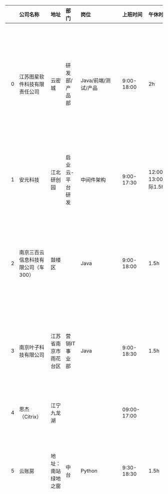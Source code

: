 |    | 公司名称                | 地址         | 部门       | 岗位                  | 上班时间                     | 午休时长                | 加班情况                                     | 公积金比例                    | 年终奖                      | 试用期工资                       | 工位电脑情况                                                                                                                  | 年假                                   | 打卡情况                         | 其他备注                                           | 评论                                                            | 更新时间                | 试用期             | 公积金      |
|---:|:--------------------|:-----------|:---------|:--------------------|:-------------------------|:--------------------|:-----------------------------------------|:-------------------------|:-------------------------|:----------------------------|:------------------------------------------------------------------------------------------------------------------------|:-------------------------------------|:-----------------------------|:-----------------------------------------------|:--------------------------------------------------------------|:--------------------|:----------------|:---------|
|  0 | 江苏图星软件科技有限责任公司      | 云密城        | 研发部/产品部  | Java/前端/测试/产品       | 9:00-18:00               | 2h                  | 周二晚加班7点到9点 ，周四晚加班7点到10点                  | 第一年工资的一半，次年全额，比例 10%     | 1-3个月，看领导给你的评价，          | 8折，两个月的试用                   | win台式机，网吧位                                                                                                              | 在职时长/365*5                           | 严格钉钉打卡                       | 除工资外无补贴，135每天打卡的工作时间必须满足7小时，一周40个小时工作时长。到点就可以走 |                                                               | 2022-02-10 14:14:05 | nan             | nan      |
|  1 | 安元科技                | 江北研创园      | 启业云-平台研发 | 中间件架构               | 9:00-17:30               | 12:00-13:00(实际1.5h) | 看情况，基本到点就走，除非有上线                         | 基数6K 9K 12K不等按级别来，比例 8%。 | 无                        | nan                         | dell台式机                                                                                                                 | 有，过年一次性强制休完                          | 指纹打卡，每个月有三次提忘打卡              | 工作还算轻松，节奏偏慢~                                   |                                                               | 2022-02-10 07:19:05 | 试用期3个月；打8折      | nan      |
|  2 | 南京三百云信息科技有限公司（车300） | 鼓楼区        |          | Java                | 9:00-18:00               | 1.5h                | 不强制加班，加班换调休，无加班费，年底清零                    | 基数 工资80%，比例 7%           | 承诺13薪-14；！！第一年无          | 100%                        | 提供电脑                                                                                                                    | 每两个月发一天                              | 两次补卡，严格准点打卡。迟到可用调休补(起步0.5h)  | 抠                                              |                                                               | 2022-02-08 02:13:11 | nan             | nan      |
|  3 | 南京叶子科技有限公司          | 江苏省南京市雨花台区 | 营销IT事业部  | Java                | 9:00-18:30               | 1.5h                | 正常下班双休，视项目进度自行申请加班                       | nan                      | 按KPI决定0~2个月              | nan                         | 工位大小1.5 * 1 长桌，台式机i5-8400 + 8g + 可申请硬盘                                                                                  | 入职即可                                 | OPPO自研IM软件TT打卡               |                                                |                                                               | 2022-02-07 06:37:12 | 试用期 3个月，8折，转正返还 | 比例 10%左右 |
|  4 | 思杰（Citrix）          | 江宁九龙湖      |          |                     | 09:00-17:00              |                     | 不加班                                      | 公司缴纳双边12%                |                          |                             | 升降桌+工作站（ 32G+1T ）+MacBook +双显示器+超大工位                                                                                    | 年假 15 天，入司满 1 年增加 1 天，上限 20 天        |                              |                                                |                                                               | 2022-02-07 06:38:11 | nan             | nan      |
|  5 | 云账房                 | 地址：南站绿地之窗  | 中台       | Python              | 9:30-18:30               | 1.5h                | 一个月平均加班天数3到4天                            | 总薪资 * 0.8 * 0.6 * 10%    | 去年只发了半个月                 | 三个月，薪资打八折                   | 网吧工位，一个台式主机，两个24寸1080P显示器                                                                                               | 五天年假，按入职日期折算                         | 钉钉打卡，每个月五次补卡机会               | 根据项目仅仅程度不强制加班。晚上加班白给，周末加班调休                    | {                                                             | 2022-02-11 01:20:28 | nan             | nan      |
|    |                     |            |          |                     |                          |                     |                                          |                          |                          |                             |                                                                                                                         |                                      |                              |                                                | "公司名称": "云账房",                                                |                     |                 |          |
|    |                     |            |          |                     |                          |                     |                                          |                          |                          |                             |                                                                                                                         |                                      |                              |                                                | "地址": "地址：南站绿地之窗",                                            |                     |                 |          |
|    |                     |            |          |                     |                          |                     |                                          |                          |                          |                             |                                                                                                                         |                                      |                              |                                                | "部门": "税务事业部",                                                |                     |                 |          |
|    |                     |            |          |                     |                          |                     |                                          |                          |                          |                             |                                                                                                                         |                                      |                              |                                                | "岗位": "前端",                                                   |                     |                 |          |
|    |                     |            |          |                     |                          |                     |                                          |                          |                          |                             |                                                                                                                         |                                      |                              |                                                | "上班时间": "9:00-18:00",                                         |                     |                 |          |
|    |                     |            |          |                     |                          |                     |                                          |                          |                          |                             |                                                                                                                         |                                      |                              |                                                | "午休时长": "1.5h",                                               |                     |                 |          |
|    |                     |            |          |                     |                          |                     |                                          |                          |                          |                             |                                                                                                                         |                                      |                              |                                                | "加班情况": "发版的时候，会加到10点。上面领导抓得紧的话，会要求每周两天加到8点，没事也要干坐着",         |                     |                 |          |
|    |                     |            |          |                     |                          |                     |                                          |                          |                          |                             |                                                                                                                         |                                      |                              |                                                | "公积金比例": "总薪资 * 0.8 * 0.6 * 10%",                             |                     |                 |          |
|    |                     |            |          |                     |                          |                     |                                          |                          |                          |                             |                                                                                                                         |                                      |                              |                                                | "年终奖": "去年只发了半个月",                                            |                     |                 |          |
|    |                     |            |          |                     |                          |                     |                                          |                          |                          |                             |                                                                                                                         |                                      |                              |                                                | "试用期工资": "三个月，薪资不打折(可跟HR谈)",                                  |                     |                 |          |
|    |                     |            |          |                     |                          |                     |                                          |                          |                          |                             |                                                                                                                         |                                      |                              |                                                | "工位电脑情况": "网吧工位，一个台式主机，两个24寸1080P显示器。椅子最烂了，坐着咯吱咯吱响",          |                     |                 |          |
|    |                     |            |          |                     |                          |                     |                                          |                          |                          |                             |                                                                                                                         |                                      |                              |                                                | "年假": "五天年假，按入职日期折算，每两个月发放一天",                                |                     |                 |          |
|    |                     |            |          |                     |                          |                     |                                          |                          |                          |                             |                                                                                                                         |                                      |                              |                                                | "打卡情况": "钉钉打卡，每个月五次补卡机会",                                     |                     |                 |          |
|    |                     |            |          |                     |                          |                     |                                          |                          |                          |                             |                                                                                                                         |                                      |                              |                                                | "其他备注": "调薪需要答辩，还不一定有名额，通过率也不是很高，过了涨幅在1-2千左右。还不是每年都有答辩，看公司情况" |                     |                 |          |
|    |                     |            |          |                     |                          |                     |                                          |                          |                          |                             |                                                                                                                         |                                      |                              |                                                | }                                                             |                     |                 |          |
|  6 | 江苏长江汇科技有限公司         | 鼓楼区        | 技术部      | Java                | 9:00-17:30               | 1.5h                | 按需加班                                     | 基数 看个人，比例 5%             | 基数5000 按照绩效或多或少          | 8折                          | 无隔板工位，配台式电脑，自带电脑每个月有200补贴，持续24个月。                                                                                       |                                      | 钉钉严格打卡                       |                                                |                                                               | 2022-02-06 13:30:06 | nan             | nan      |
|  7 | 南京伯索网络科技有限公司（PLASO） | 秦淮区        |          |                     | 9:00-18:00               | 1h                  | 124 加班，35 正常；大小周                         | 基数南京底薪，比例 8%             | 一般无                      | 3个月8折                       | 网吧工位                                                                                                                    | 入职一年后才有，每年加一天                        | 企业微信打卡，每月三次迟到机会              |                                                |                                                               | 2022-02-06 13:26:16 | nan             | nan      |
|  8 | 南京耀多信息技术有限公司        | 江苏南京       | 技术部      | Android             | 9:00-18:00               | 1h                  | 一开始996，后来发不起加班费不给加班了，欠的加班费也不发            | 最低额度                     | 无                        | 八折                          | 提供笔记本                                                                                                                   | 有                                    | 钉钉位置打卡                       | 老板阴晴不定，随意开除员工                                  |                                                               | 2022-01-25 02:22:42 | nan             | nan      |
|  9 | 南京希音电子商务有限公司        | 天溯产业园      |          | 前端                  | 10:00-18:00(到20:00有50补贴) | 12:00-13:30         | 看部门，不强制，有工时排名。                           | 基础工资的8%                  | 看部门盈利情况和个人绩效定            | 试用期6个月，100%工资不打折            | 配mac m1+显示器，网吧工作环境，工位挤。                                                                                                 | 法定年假，可用加班时长来调休                       | 1月3次补卡                       | 抠，舍得给校招生，不舍得给社招生。多余的调休时长换钱200/d                |                                                               | 2022-01-25 01:58:09 | nan             | nan      |
| 10 | 慧资环球                | 白下（年中搬到河西） | 研发中心     | .NET/Python etc.    | 自己安排，满8小时工时就好            | 自己安排                | 不加班                                      | 全额8%                     | 13薪，每年调薪一次               | 不打折                         | 一个高配台式机或者一个高配Dell工作站笔记本，两个40寸4K显示器 Processor Intel(R) Core(TM) i9-10980XE CPU @ 3.00GHz 3.00 GHz  128GB RAM (新的台式机配置标准) | 10 ~ 20天                             | 完全不打卡                        | 内推VX：Just1n                                    |                                                               | 2022-01-24 14:35:55 | nan             | nan      |
| 11 | 零字节                 | 建邺         |          | Go/Rust/JS/TS/产品/运营 | 9：30-6：30                | 1.5h                | 不加班                                      | 8%                       | 13薪，每年调薪一次               | 应届生八折，有工作经验的不打折             | macbook pro（入职满三年电脑转赠给员工），每人配一个显示器（24-32寸）                                                                              | 入职转正就享受年假                            | 飞书打卡                         | 节日红包、年度旅游（21年三亚一周）                             |                                                               | 2022-01-24 14:32:45 | nan             | nan      |
| 12 | 南京力方科技有限公司(力方智充)    | 雨花台区软件谷科创城 | 技术部      | Java                | 9:00-18:00               | 1.5h                | 124固定加班到9点                               | 最低，双边合计512               | 无                        | 三个月，打八折                     | 网吧工位，自带电脑                                                                                                               | 法定年假                                 | 严格打卡，迟打卡扣30，不打卡半天工资          |                                                |                                                               | 2022-01-24 14:29:37 | nan             | nan      |
| 13 | 硅基智能                | 软件大道       | 创新产品事业群  | Java                | 9:00-18:30               | 1.5h                | 没事到点走，部门氛围卷                              | 基数5500，比例10%             | 13薪还是根据公司业绩提供，是否折扣，折扣比例。 | 不打折                         | 网吧工位                                                                                                                    | 满一年才有正常年假，年假次年一月发放（不满一年打折）           | 是否严格打卡，使用的软件或者方式（比如钉钉或人脸识别）。 |                                                |                                                               | 2022-01-24 14:25:34 | nan             | nan      |
| 14 | 百家云                 | 雨花台软件谷科创城  |          | Java                | 9:00-18:30               | 1.5h                | 周1,2,4正常加班，不想加班也行                        |                          |                          | 6个月不打折。                     | mac笔记本+小米曲面屏显示器                                                                                                         | 年假次年一月发放，每满一年+1天                     | 每个月有4次迟到补卡机会，早上9.15之前打卡不算迟到  |                                                |                                                               | 2022-01-24 14:21:22 | nan             | nan      |
| 15 | 创维南京分公司             | 雨花云密城      | web后台    | Java                | 09:30                    | 1.5h                | 995                                      | 工资八折的10%                 | 1个月工资                    | 不打折                         | Windows电脑+dell显示器                                                                                                       | 法定年假                                 | 弹性打卡                         |                                                |                                                               | 2022-01-24 14:19:34 | nan             | nan      |
| 16 | 新视云                 | 雨花台        |          | Java                | 9:00-17:30               | 1h                  | 看部门，业务部门偶尔加班，技术支持部门基本不加班                 | 基数5k，比例8%                | 固定13薪                    | 3年合同，试用期总共6个月，前三个月8折，后三个月全薪 | 配笔记本+显示器                                                                                                                | 5天年假+5天带薪病假（入职自动折算当年年假）              | 不打卡                          |                                                |                                                               | 2022-01-24 14:17:01 | nan             | nan      |
| 17 | 华为                  | 华为南研所      |          | Java                | 9:00                     | 12:00-13:40         | 看部门情况。好部门：124加班8：30，35正常下班,差部门：天天11点以后   | 基础工资的5%                  | 看部门盈利情况和个人绩效定            | 试用期6个月，100%工资不打折            | 配win台式机+双屏                                                                                                              | 没签奋斗协议的5天，但一般不给休，第二年可以换成钱。签了的自愿放弃年假了 | 必须按时打卡                       |                                                |                                                               | 2022-01-24 14:17:32 | nan             | nan      |
| 18 | 满帮                  | 雨花区万博科技园   |          | Java                | 9:00-18:30               | 1.5h                | 看部门，不强制， 周五基本不加，还有每月一天奋斗日（年底算工资）， 据说要取消了 | 全额8%                     | 上下半年绩效                   |                             | 联想                                                                                                                      |                                      |                              |                                                |                                                               | 2022-01-24 14:10:47 | nan             | nan      |
| 19 | A示例xxx公司            | xx区        | xxx事业部   | Java                | 9:00-18:30               | 1.5h                | 135 加班，24 正常；大小周等等                       | 基数 xxxx，比例 xx%           | 13薪还是根据公司业绩提供，是否折扣，折扣比例。 | 是否打折，比如 xx%。                | 工位大小，环境，是否提供设备，设备型号种类。                                                                                                  | 是否有入职就有，是否有前置条件才有。                   | 是否严格打卡，使用的软件或者方式（比如钉钉或人脸识别）。 |                                                |                                                               | 2022-01-24 13:11:01 | nan             | nan      |